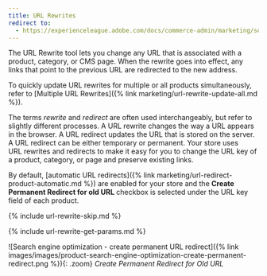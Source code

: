 ```yaml
---
title: URL Rewrites
redirect to:
  - https://experienceleague.adobe.com/docs/commerce-admin/marketing/seo/url-rewrites/url-rewrite.html
---
```


The URL Rewrite tool lets you change any URL that is associated with a product, category, or CMS page. When the rewrite goes into effect, any links that point to the previous URL are redirected to the new address.

To quickly update URL rewrites for multiple or all products simultaneously, refer to [Multiple URL Rewrites]({% link marketing/url-rewrite-update-all.md %}).

The terms _rewrite_ and _redirect_ are often used interchangeably, but refer to slightly different processes. A URL rewrite changes the way a URL appears in the browser. A URL redirect updates the URL that is stored on the server. A URL redirect can be either temporary or permanent. Your store uses URL rewrites and redirects to make it easy for you to change the URL key of a product, category, or page and preserve existing links.

By default, [automatic URL redirects]({% link marketing/url-redirect-product-automatic.md %}) are enabled for your store and the **Create Permanent Redirect for old URL** checkbox is selected under the URL key field of each product.

{% include url-rewrite-skip.md %}

{% include url-rewrite-get-params.md %}

![Search engine optimization - create permanent URL redirect]({% link images/images/product-search-engine-optimization-create-permanent-redirect.png %}){: .zoom}
_Create Permanent Redirect for Old URL_
